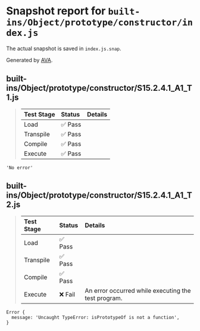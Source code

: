 # Snapshot report for `built-ins/Object/prototype/constructor/index.js`

The actual snapshot is saved in `index.js.snap`.

Generated by [AVA](https://avajs.dev).

## built-ins/Object/prototype/constructor/S15.2.4.1_A1_T1.js

> | Test Stage | Status | Details |
> | :-- | :-- | :-- |
> | Load | ✅ Pass |  |
> | Transpile | ✅ Pass |  |
> | Compile | ✅ Pass |  |
> | Execute | ✅ Pass |  |

    'No error'

## built-ins/Object/prototype/constructor/S15.2.4.1_A1_T2.js

> | Test Stage | Status | Details |
> | :-- | :-- | :-- |
> | Load | ✅ Pass |  |
> | Transpile | ✅ Pass |  |
> | Compile | ✅ Pass |  |
> | Execute | ❌ Fail | An error occurred while executing the test program. |

    Error {
      message: 'Uncaught TypeError: isPrototypeOf is not a function',
    }
